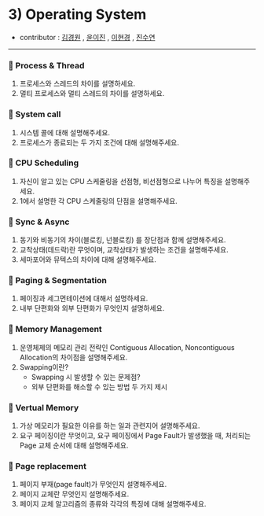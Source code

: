 # 3) Operating System 
- contributor : [김경원](https://github.com/shining8543) , [윤이진](https://github.com/483759) , [이현경](https://github.com/honggoii) , [진수연](https://github.com/jjuyeon)
<hr/>

### :notebook_with_decorative_cover: Process & Thread
1. 프로세스와 스레드의 차이를 설명하세요.
2. 멀티 프로세스와 멀티 스레드의 차이를 설명하세요.

### :notebook_with_decorative_cover: System call
1. 시스템 콜에 대해 설명해주세요.
2. 프로세스가 종료되는 두 가지 조건에 대해 설명해주세요.

### :notebook_with_decorative_cover: CPU Scheduling
1. 자신이 알고 있는 CPU 스케줄링을 선점형, 비선점형으로 나누어 특징을 설명해주세요.
2. 1에서 설명한 각 CPU 스케줄링의 단점을 설명해주세요.

### :notebook_with_decorative_cover: Sync & Async
1. 동기와 비동기의 차이(블로킹, 넌블로킹) 를 장단점과 함께 설명해주세요.
2. 교착상태(데드락)란 무엇이며, 교착상태가 발생하는 조건을 설명해주세요.
3. 세마포어와 뮤텍스의 차이에 대해 설명해주세요.

### :notebook_with_decorative_cover: Paging & Segmentation
1. 페이징과 세그먼테이션에 대해서 설명하세요.
2. 내부 단편화와 외부 단편화가 무엇인지 설명하세요.

### :notebook_with_decorative_cover: Memory Management
1. 운영체제의 메모리 관리 전략인 Contiguous Allocation, Noncontiguous Allocation의 차이점을 설명해주세요.
2. Swapping이란?
   - Swapping 시 발생할 수 있는 문제점?
   - 외부 단편화를 해소할 수 있는 방법 두 가지 제시

### :notebook_with_decorative_cover: Vertual Memory
1. 가상 메모리가 필요한 이유를 하는 일과 관련지어 설명해주세요.
2. 요구 페이징이란 무엇이고, 요구 페이징에서 Page Fault가 발생했을 때, 처리되는 Page 교체 순서에 대해 설명해주세요.

### :notebook_with_decorative_cover: Page replacement
1. 페이지 부재(page fault)가 무엇인지 설명해주세요.
2. 페이지 교체란 무엇인지 설명해주세요.
3. 페이지 교체 알고리즘의 종류와 각각의 특징에 대해 설명해주세요.
